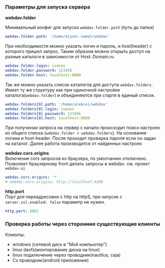 ### Параметры для запуска сервера
**webdav.folder** 

Минимальный конфиг для запуска `webdav.folder.path` (путь до папки)
```yaml
webdav.folder.path: '/home/${user.name}/webdav'
```
При необходимости можно указать логин и пароль, и host(header) c которого пришел запрос. 
Таким образом можно открыть доступ на разные каталоги в зависимости от Host: Domain.ru
```yaml
webdav.folder.login: ivanov
webdav.folder.password: 123456
webdav.folder.host: localhost:8080
```
Так же можно указать список каталогов для доступа `webdav.folders`. 
Имеет ту же структуру как при одиночной настройке каталога(`webdav.folder`) и объединяются при старте в единый список.
```yaml
webdav.folders[0].path: '/home/alekcei/webdav'
webdav.folders[0].login: ivanov
webdav.folders[0].password: 123456
webdav.folders[0].host: localhost:8080
```
При получении запроса на сервер с начало происходит поиск настроек из общего списка (`webdav.folder + webdav.folders`). 
На основании логина и host-header. После проходит проверка пароля если он задан на каталог.
Далее работа производится от найденных настроек  

**webdav.cors.origins**  
Включение cors запросов из браузера, по умолчанию отключено.  
Позволяет браузерному front делать запросы в webdav. 
см. проект `webdav-ui`
```yaml
webdav.cors.origins: '*'
# webdav.cors.origins: http://localhost:4200
```
**http.port**  
Порт для переадресовки с http на httpS, при запуске c `server.ssl.enabled: false` параметр не нужен. 
```yaml
http.port: 8082
```

### Проверка работы через сторонние существующие клиенты
Клиенты:
 - windows (сетевой диск в "Мой компьютер")
 - linux davfs(монтирование диска на linux)
 - linux подключение через проводник(nautilus, caja)
 - Cx проводник(android приложение)
